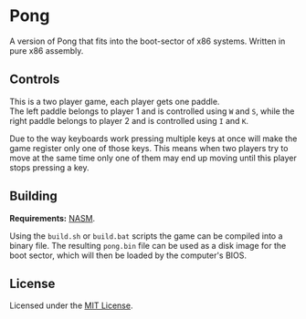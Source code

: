 # Pong

A version of Pong that fits into the boot-sector of x86 systems.
Written in pure x86 assembly.

## Controls

This is a two player game, each player gets one paddle.  
The left paddle belongs to player 1 and is controlled using `W` and `S`, while
the right paddle belongs to player 2 and is controlled using `I` and `K`.

Due to the way keyboards work pressing multiple keys at once will make the
game register only one of those keys. This means when two players try to move at the same time
only one of them may end up moving until this player stops pressing a key.

## Building

**Requirements:** [NASM](https://nasm.us/).

Using the `build.sh` or `build.bat` scripts the game can be compiled into a binary file.
The resulting `pong.bin` file can be used as a disk image for the boot sector, which
will then be loaded by the computer's BIOS.

## License

Licensed under the [MIT License](LICENSE).
